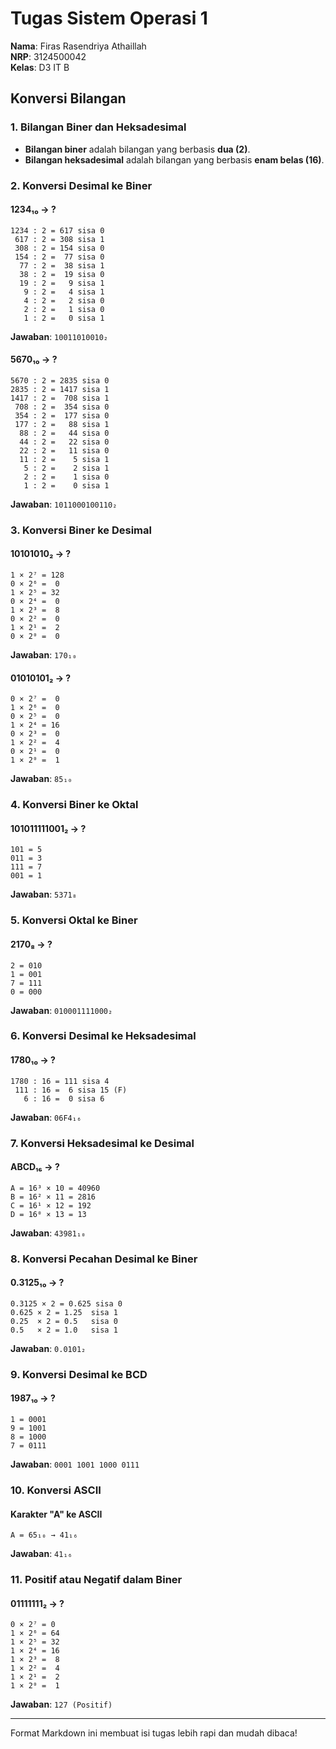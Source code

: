 # Tugas Sistem Operasi 1

**Nama**: Firas Rasendriya Athaillah  
**NRP**: 3124500042  
**Kelas**: D3 IT B  

## Konversi Bilangan

### 1. Bilangan Biner dan Heksadesimal
- **Bilangan biner** adalah bilangan yang berbasis **dua (2)**.
- **Bilangan heksadesimal** adalah bilangan yang berbasis **enam belas (16)**.

### 2. Konversi Desimal ke Biner
#### 1234₁₀ → ?
```
1234 : 2 = 617 sisa 0
 617 : 2 = 308 sisa 1
 308 : 2 = 154 sisa 0
 154 : 2 =  77 sisa 0
  77 : 2 =  38 sisa 1
  38 : 2 =  19 sisa 0
  19 : 2 =   9 sisa 1
   9 : 2 =   4 sisa 1
   4 : 2 =   2 sisa 0
   2 : 2 =   1 sisa 0
   1 : 2 =   0 sisa 1
```
**Jawaban**: `10011010010₂`

#### 5670₁₀ → ?
```
5670 : 2 = 2835 sisa 0
2835 : 2 = 1417 sisa 1
1417 : 2 =  708 sisa 1
 708 : 2 =  354 sisa 0
 354 : 2 =  177 sisa 0
 177 : 2 =   88 sisa 1
  88 : 2 =   44 sisa 0
  44 : 2 =   22 sisa 0
  22 : 2 =   11 sisa 0
  11 : 2 =    5 sisa 1
   5 : 2 =    2 sisa 1
   2 : 2 =    1 sisa 0
   1 : 2 =    0 sisa 1
```
**Jawaban**: `1011000100110₂`

### 3. Konversi Biner ke Desimal
#### 10101010₂ → ?
```
1 × 2⁷ = 128
0 × 2⁶ =  0
1 × 2⁵ = 32
0 × 2⁴ =  0
1 × 2³ =  8
0 × 2² =  0
1 × 2¹ =  2
0 × 2⁰ =  0
```
**Jawaban**: `170₁₀`

#### 01010101₂ → ?
```
0 × 2⁷ =  0
1 × 2⁶ =  0
0 × 2⁵ =  0
1 × 2⁴ = 16
0 × 2³ =  0
1 × 2² =  4
0 × 2¹ =  0
1 × 2⁰ =  1
```
**Jawaban**: `85₁₀`

### 4. Konversi Biner ke Oktal
#### 101011111001₂ → ?
```
101 = 5
011 = 3
111 = 7
001 = 1
```
**Jawaban**: `5371₈`

### 5. Konversi Oktal ke Biner
#### 2170₈ → ?
```
2 = 010
1 = 001
7 = 111
0 = 000
```
**Jawaban**: `010001111000₂`

### 6. Konversi Desimal ke Heksadesimal
#### 1780₁₀ → ?
```
1780 : 16 = 111 sisa 4
 111 : 16 =  6 sisa 15 (F)
   6 : 16 =  0 sisa 6
```
**Jawaban**: `06F4₁₆`

### 7. Konversi Heksadesimal ke Desimal
#### ABCD₁₆ → ?
```
A = 16³ × 10 = 40960
B = 16² × 11 = 2816
C = 16¹ × 12 = 192
D = 16⁰ × 13 = 13
```
**Jawaban**: `43981₁₀`

### 8. Konversi Pecahan Desimal ke Biner
#### 0.3125₁₀ → ?
```
0.3125 × 2 = 0.625 sisa 0
0.625 × 2 = 1.25  sisa 1
0.25  × 2 = 0.5   sisa 0
0.5   × 2 = 1.0   sisa 1
```
**Jawaban**: `0.0101₂`

### 9. Konversi Desimal ke BCD
#### 1987₁₀ → ?
```
1 = 0001
9 = 1001
8 = 1000
7 = 0111
```
**Jawaban**: `0001 1001 1000 0111`

### 10. Konversi ASCII
#### Karakter "A" ke ASCII
```
A = 65₁₀ → 41₁₆
```
**Jawaban**: `41₁₆`

### 11. Positif atau Negatif dalam Biner
#### 01111111₂ → ?
```
0 × 2⁷ = 0
1 × 2⁶ = 64
1 × 2⁵ = 32
1 × 2⁴ = 16
1 × 2³ =  8
1 × 2² =  4
1 × 2¹ =  2
1 × 2⁰ =  1
```
**Jawaban**: `127 (Positif)`

---

Format Markdown ini membuat isi tugas lebih rapi dan mudah dibaca!

